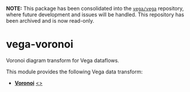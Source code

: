 **NOTE:** This package has been consolidated into the [`vega/vega`](https://github.com/vega/vega) repository, where future development and issues will be handled. This repository has been archived and is now read-only.

# vega-voronoi

Voronoi diagram transform for Vega dataflows.

This module provides the following Vega data transform:

- [**Voronoi**](https://vega.github.io/vega/docs/transforms/voronoi/) [&lt;&gt;](https://github.com/vega/vega-voronoi/blob/master/src/Voronoi.js "Source")
